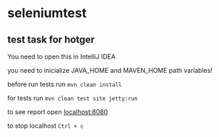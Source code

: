 # seleniumtest
## test task for hotger
You need to open this in IntelliJ IDEA 

you need to inicialize JAVA_HOME and MAVEN_HOME path variables!

before run tests run `mvn clean install`

for tests run `mvn clean test site jetty:run`

to see report open [localhost:8080](localhost:8080)

to stop localhost `Ctrl + c`
